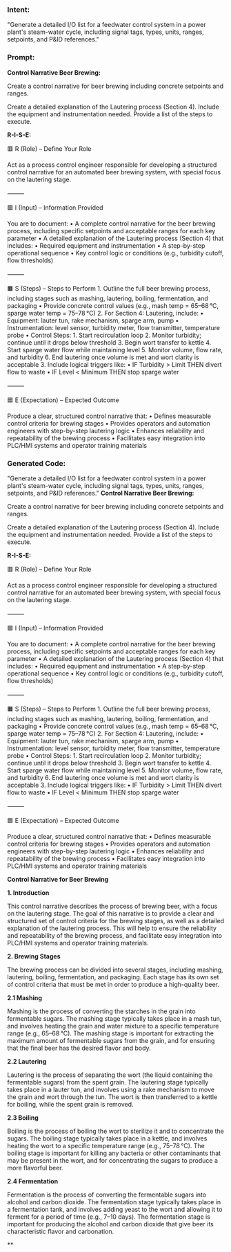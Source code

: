 ### Intent:
"Generate a detailed I/O list for a feedwater control system in a power plant's steam-water cycle, including signal tags, types, units, ranges, setpoints, and P&ID references."

### Prompt:
**Control Narrative Beer Brewing:**

Create a control narrative for beer brewing including concrete setpoints and ranges.

Create a detailed explanation of the Lautering process (Section 4). Include the equipment and instrumentation needed. Provide a list of the steps to execute.

**R-I-S-E:**

🟥 R (Role) – Define Your Role

Act as a process control engineer responsible for developing a structured control narrative for an automated beer brewing system, with special focus on the lautering stage.

⸻

🟩 I (Input) – Information Provided

You are to document:
	•	A complete control narrative for the beer brewing process, including specific setpoints and acceptable ranges for each key parameter
	•	A detailed explanation of the Lautering process (Section 4) that includes:
	•	Required equipment and instrumentation
	•	A step-by-step operational sequence
	•	Key control logic or conditions (e.g., turbidity cutoff, flow thresholds)

⸻

🟧 S (Steps) – Steps to Perform
	1.	Outline the full beer brewing process, including stages such as mashing, lautering, boiling, fermentation, and packaging
	•	Provide concrete control values (e.g., mash temp = 65–68 °C, sparge water temp = 75–78 °C)
	2.	For Section 4: Lautering, include:
	•	Equipment: lauter tun, rake mechanism, sparge arm, pump
	•	Instrumentation: level sensor, turbidity meter, flow transmitter, temperature probe
	•	Control Steps:
	1.	Start recirculation loop
	2.	Monitor turbidity; continue until it drops below threshold
	3.	Begin wort transfer to kettle
	4.	Start sparge water flow while maintaining level
	5.	Monitor volume, flow rate, and turbidity
	6.	End lautering once volume is met and wort clarity is acceptable
	3.	Include logical triggers like:
	•	IF Turbidity > Limit THEN divert flow to waste
	•	IF Level < Minimum THEN stop sparge water

⸻

🟦 E (Expectation) – Expected Outcome

Produce a clear, structured control narrative that:
	•	Defines measurable control criteria for brewing stages
	•	Provides operators and automation engineers with step-by-step lautering logic
	•	Enhances reliability and repeatability of the brewing process
	•	Facilitates easy integration into PLC/HMI systems and operator training materials

### Generated Code:
"Generate a detailed I/O list for a feedwater control system in a power plant's steam-water cycle, including signal tags, types, units, ranges, setpoints, and P&ID references."
**Control Narrative Beer Brewing:**

Create a control narrative for beer brewing including concrete setpoints and ranges.

Create a detailed explanation of the Lautering process (Section 4). Include the equipment and instrumentation needed. Provide a list of the steps to execute.

**R-I-S-E:**

🟥 R (Role) – Define Your Role

Act as a process control engineer responsible for developing a structured control narrative for an automated beer brewing system, with special focus on the lautering stage.

⸻

🟩 I (Input) – Information Provided

You are to document:
	•	A complete control narrative for the beer brewing process, including specific setpoints and acceptable ranges for each key parameter
	•	A detailed explanation of the Lautering process (Section 4) that includes:
	•	Required equipment and instrumentation
	•	A step-by-step operational sequence
	•	Key control logic or conditions (e.g., turbidity cutoff, flow thresholds)

⸻

🟧 S (Steps) – Steps to Perform
	1.	Outline the full beer brewing process, including stages such as mashing, lautering, boiling, fermentation, and packaging
	•	Provide concrete control values (e.g., mash temp = 65–68 °C, sparge water temp = 75–78 °C)
	2.	For Section 4: Lautering, include:
	•	Equipment: lauter tun, rake mechanism, sparge arm, pump
	•	Instrumentation: level sensor, turbidity meter, flow transmitter, temperature probe
	•	Control Steps:
	1.	Start recirculation loop
	2.	Monitor turbidity; continue until it drops below threshold
	3.	Begin wort transfer to kettle
	4.	Start sparge water flow while maintaining level
	5.	Monitor volume, flow rate, and turbidity
	6.	End lautering once volume is met and wort clarity is acceptable
	3.	Include logical triggers like:
	•	IF Turbidity > Limit THEN divert flow to waste
	•	IF Level < Minimum THEN stop sparge water

⸻

🟦 E (Expectation) – Expected Outcome

Produce a clear, structured control narrative that:
	•	Defines measurable control criteria for brewing stages
	•	Provides operators and automation engineers with step-by-step lautering logic
	•	Enhances reliability and repeatability of the brewing process
	•	Facilitates easy integration into PLC/HMI systems and operator training materials

**Control Narrative for Beer Brewing**

**1. Introduction**

This control narrative describes the process of brewing beer, with a focus on the lautering stage. The goal of this narrative is to provide a clear and structured set of control criteria for the brewing stages, as well as a detailed explanation of the lautering process. This will help to ensure the reliability and repeatability of the brewing process, and facilitate easy integration into PLC/HMI systems and operator training materials.

**2. Brewing Stages**

The brewing process can be divided into several stages, including mashing, lautering, boiling, fermentation, and packaging. Each stage has its own set of control criteria that must be met in order to produce a high-quality beer.

**2.1 Mashing**

Mashing is the process of converting the starches in the grain into fermentable sugars. The mashing stage typically takes place in a mash tun, and involves heating the grain and water mixture to a specific temperature range (e.g., 65–68 °C). The mashing stage is important for extracting the maximum amount of fermentable sugars from the grain, and for ensuring that the final beer has the desired flavor and body.

**2.2 Lautering**

Lautering is the process of separating the wort (the liquid containing the fermentable sugars) from the spent grain. The lautering stage typically takes place in a lauter tun, and involves using a rake mechanism to move the grain and wort through the tun. The wort is then transferred to a kettle for boiling, while the spent grain is removed.

**2.3 Boiling**

Boiling is the process of boiling the wort to sterilize it and to concentrate the sugars. The boiling stage typically takes place in a kettle, and involves heating the wort to a specific temperature range (e.g., 75–78 °C). The boiling stage is important for killing any bacteria or other contaminants that may be present in the wort, and for concentrating the sugars to produce a more flavorful beer.

**2.4 Fermentation**

Fermentation is the process of converting the fermentable sugars into alcohol and carbon dioxide. The fermentation stage typically takes place in a fermentation tank, and involves adding yeast to the wort and allowing it to ferment for a period of time (e.g., 7–10 days). The fermentation stage is important for producing the alcohol and carbon dioxide that give beer its characteristic flavor and carbonation.

**
